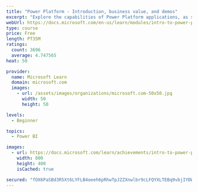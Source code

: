 ```yaml
---
title: "Power Platform - Introduction, business value, and demos"
excerpt: "Explore the capabilities of Power Platform applications, as seen in demonstrations and customer case studies."
webUrl: https://docs.microsoft.com/en-us/learn/modules/intro-to-power-platform-mba/
type: course
price: Free
length: PT35M
ratings:
  count: 3696
  average: 4.747565
heat: 50

provider:
  name: Microsoft Learn
  domain: microsoft.com
  images:
    - url: /assets/images/organizations/microsoft.com-50x50.jpg
      width: 50
      height: 50

levels:
  - Beginner

topics:
  - Power BI

images:
  - url: https://docs.microsoft.com/learn/achievements/intro-to-power-platform-social.png
    width: 800
    height: 400
    isCached: true

secured: "fOX6PaSBd3R5Xt6LYFLB4oeeh6pRhwTpJZZXnwlbr9cLFQYXLTEBq9vbjIYDWU6vLdhyLhx6tILcE6bATlOXp9zsqdIpRbUb96Y8OA3QdnPWn31xgh47NlauHUXj2RmIqbKYDrnOUpuCd0AE+f4/BWQ5u5qymIw8s9Qfv5r8lCdgXSnBMhEoY3Wx0WCEnxusTIy5mi/9BYwK4RENp30Jn5wR9xwg3nB+W0TtAE/F4zzNJlnxmRhg2WZ0qWUTY8Hgru7ke6wkZROK+AlAYWSRs0XpyA/Trv1/ObhrjoW0FMeEliT4d9fCFGcML2V6XSYy3eI49a9wtvT8ko2sYGnww3T6kjy9KSNgaAQUiEZ0XLT7wW61UbB4eKjzT7n5rLwdDN9BIQAVnd5Y8qRda5GlS0HT5mQS3a3ItbbZ+LHHSYQ=;dXICqUdYbCc0bOW/RZrT/Q=="
---
```


